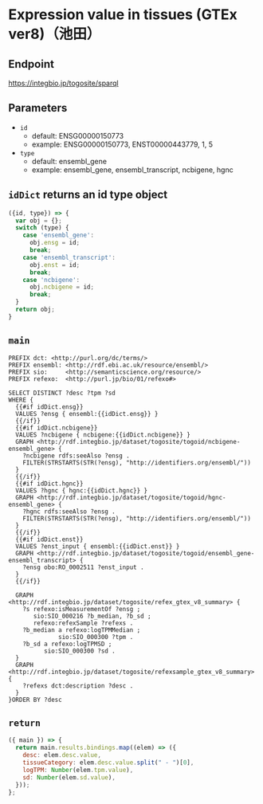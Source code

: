 # Expression value in tissues (GTEx ver8)（池田）

## Endpoint

https://integbio.jp/togosite/sparql

## Parameters
* `id`
  * default: ENSG00000150773
  * example: ENSG00000150773, ENST00000443779, 1, 5
* `type`
  * default: ensembl_gene
  * example: ensembl_gene, ensembl_transcript, ncbigene, hgnc

## `idDict` returns an id type object

```javascript
({id, type}) => {
  var obj = {};
  switch (type) {
    case 'ensembl_gene':
      obj.ensg = id;
      break;
    case 'ensembl_transcript':
      obj.enst = id;
      break;
    case 'ncbigene':
      obj.ncbigene = id;
      break;
  }
  return obj;
}
```

## `main`

```sparql
PREFIX dct: <http://purl.org/dc/terms/>
PREFIX ensembl: <http://rdf.ebi.ac.uk/resource/ensembl/>
PREFIX sio:     <http://semanticscience.org/resource/>
PREFIX refexo:  <http://purl.jp/bio/01/refexo#>

SELECT DISTINCT ?desc ?tpm ?sd
WHERE {
  {{#if idDict.ensg}}
  VALUES ?ensg { ensembl:{{idDict.ensg}} }
  {{/if}}
  {{#if idDict.ncbigene}}
  VALUES ?ncbigene { ncbigene:{{idDict.ncbigene}} }
  GRAPH <http://rdf.integbio.jp/dataset/togosite/togoid/ncbigene-ensembl_gene> {
    ?ncbigene rdfs:seeAlso ?ensg .
    FILTER(STRSTARTS(STR(?ensg), "http://identifiers.org/ensembl/"))
  }
  {{/if}}
  {{#if idDict.hgnc}}
  VALUES ?hgnc { hgnc:{{idDict.hgnc}} }
  GRAPH <http://rdf.integbio.jp/dataset/togosite/togoid/hgnc-ensembl_gene> {
    ?hgnc rdfs:seeAlso ?ensg .
    FILTER(STRSTARTS(STR(?ensg), "http://identifiers.org/ensembl/"))
  }
  {{/if}}
  {{#if idDict.enst}}
  VALUES ?enst_input { ensembl:{{idDict.enst}} }
  GRAPH <http://rdf.integbio.jp/dataset/togosite/togoid/ensembl_gene-ensembl_transcript> {
    ?ensg obo:RO_0002511 ?enst_input .
  }
  {{/if}}

  GRAPH <http://rdf.integbio.jp/dataset/togosite/refex_gtex_v8_summary> {
    ?s refexo:isMeasurementOf ?ensg ;
       sio:SIO_000216 ?b_median, ?b_sd ;
       refexo:refexSample ?refexs .
    ?b_median a refexo:logTPMMedian ;
              sio:SIO_000300 ?tpm .
    ?b_sd a refexo:logTPMSD ;
          sio:SIO_000300 ?sd .
  }
  GRAPH <http://rdf.integbio.jp/dataset/togosite/refexsample_gtex_v8_summary> {
    ?refexs dct:description ?desc .
  }
}ORDER BY ?desc
```

## `return`

```javascript
({ main }) => {
  return main.results.bindings.map((elem) => ({
    desc: elem.desc.value,
    tissueCategory: elem.desc.value.split(" - ")[0],
    logTPM: Number(elem.tpm.value),
    sd: Number(elem.sd.value),
  }));
};
```